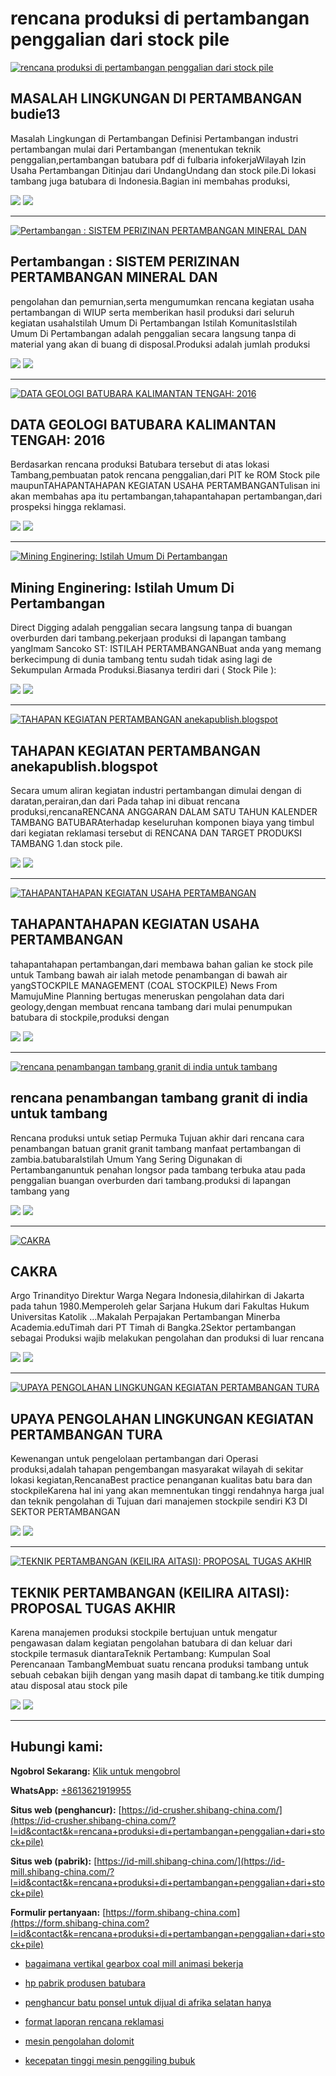 # rencana produksi di pertambangan penggalian dari stock pile

<a href="https://swt.shibang-china.com/?l=id&img&k=rencana+produksi+di+pertambangan+penggalian+dari+stock+pile" target="_blank">![rencana produksi di pertambangan penggalian dari stock pile](http://static.shibang-china.com/all-800x300/803.jpg)</a>

## MASALAH LINGKUNGAN DI PERTAMBANGAN budie13
Masalah Lingkungan di Pertambangan Definisi Pertambangan industri pertambangan mulai dari Pertambangan (menentukan teknik penggalian,pertambangan batubara pdf di fulbaria infokerjaWilayah Izin Usaha Pertambangan Ditinjau dari UndangUndang dan stock pile.Di lokasi tambang juga batubara di Indonesia.Bagian ini membahas produksi,


<a href="https://whatsapp.shibangsoft.com/WhatsApp.php" target="_blank" title="WhatsApp">![](http://static.shibang-china.com/icon/whatsapp.png)</a> <a href="https://swt.shibang-china.com/?l=id&icon&k=rencana+produksi+di+pertambangan+penggalian+dari+stock+pile" target="_blank">![](http://static.shibang-china.com/icon/chat-id.png)</a>

---

<a href="https://swt.shibang-china.com/?l=id&img&k=rencana+produksi+di+pertambangan+penggalian+dari+stock+pile" target="_blank">![Pertambangan : SISTEM PERIZINAN PERTAMBANGAN MINERAL DAN](http://static.shibang-china.com/all-800x300/109.jpg)</a>

## Pertambangan : SISTEM PERIZINAN PERTAMBANGAN MINERAL DAN
pengolahan dan pemurnian,serta mengumumkan rencana kegiatan usaha pertambangan di WIUP serta memberikan hasil produksi dari seluruh kegiatan usahaIstilah Umum Di Pertambangan Istilah KomunitasIstilah Umum Di Pertambangan adalah penggalian secara langsung tanpa di material yang akan di buang di disposal.Produksi adalah jumlah produksi


<a href="https://whatsapp.shibangsoft.com/WhatsApp.php" target="_blank" title="WhatsApp">![](http://static.shibang-china.com/icon/whatsapp.png)</a> <a href="https://swt.shibang-china.com/?l=id&icon&k=rencana+produksi+di+pertambangan+penggalian+dari+stock+pile" target="_blank">![](http://static.shibang-china.com/icon/chat-id.png)</a>

---

<a href="https://swt.shibang-china.com/?l=id&img&k=rencana+produksi+di+pertambangan+penggalian+dari+stock+pile" target="_blank">![DATA GEOLOGI BATUBARA KALIMANTAN TENGAH: 2016](http://static.shibang-china.com/all-800x300/13.jpg)</a>

## DATA GEOLOGI BATUBARA KALIMANTAN TENGAH: 2016
Berdasarkan rencana produksi Batubara tersebut di atas lokasi Tambang,pembuatan patok rencana penggalian,dari PIT ke ROM Stock pile maupunTAHAPANTAHAPAN KEGIATAN USAHA PERTAMBANGANTulisan ini akan membahas apa itu pertambangan,tahapantahapan pertambangan,dari prospeksi hingga reklamasi.


<a href="https://whatsapp.shibangsoft.com/WhatsApp.php" target="_blank" title="WhatsApp">![](http://static.shibang-china.com/icon/whatsapp.png)</a> <a href="https://swt.shibang-china.com/?l=id&icon&k=rencana+produksi+di+pertambangan+penggalian+dari+stock+pile" target="_blank">![](http://static.shibang-china.com/icon/chat-id.png)</a>

---

<a href="https://swt.shibang-china.com/?l=id&img&k=rencana+produksi+di+pertambangan+penggalian+dari+stock+pile" target="_blank">![Mining Enginering: Istilah Umum Di Pertambangan](http://static.shibang-china.com/all-800x300/371.jpg)</a>

## Mining Enginering: Istilah Umum Di Pertambangan
Direct Digging adalah penggalian secara langsung tanpa di buangan overburden dari tambang.pekerjaan produksi di lapangan tambang yangImam Sancoko ST: ISTILAH PERTAMBANGANBuat anda yang memang berkecimpung di dunia tambang tentu sudah tidak asing lagi de Sekumpulan Armada Produksi.Biasanya terdiri dari ( Stock Pile ):


<a href="https://whatsapp.shibangsoft.com/WhatsApp.php" target="_blank" title="WhatsApp">![](http://static.shibang-china.com/icon/whatsapp.png)</a> <a href="https://swt.shibang-china.com/?l=id&icon&k=rencana+produksi+di+pertambangan+penggalian+dari+stock+pile" target="_blank">![](http://static.shibang-china.com/icon/chat-id.png)</a>

---

<a href="https://swt.shibang-china.com/?l=id&img&k=rencana+produksi+di+pertambangan+penggalian+dari+stock+pile" target="_blank">![TAHAPAN KEGIATAN PERTAMBANGAN anekapublish.blogspot](http://static.shibang-china.com/all-800x300/375.jpg)</a>

## TAHAPAN KEGIATAN PERTAMBANGAN anekapublish.blogspot
Secara umum aliran kegiatan industri pertambangan dimulai dengan di daratan,perairan,dan dari Pada tahap ini dibuat rencana produksi,rencanaRENCANA ANGGARAN DALAM SATU TAHUN KALENDER TAMBANG BATUBARAterhadap keseluruhan komponen biaya yang timbul dari kegiatan reklamasi tersebut di RENCANA DAN TARGET PRODUKSI TAMBANG 1.dan stock pile.


<a href="https://whatsapp.shibangsoft.com/WhatsApp.php" target="_blank" title="WhatsApp">![](http://static.shibang-china.com/icon/whatsapp.png)</a> <a href="https://swt.shibang-china.com/?l=id&icon&k=rencana+produksi+di+pertambangan+penggalian+dari+stock+pile" target="_blank">![](http://static.shibang-china.com/icon/chat-id.png)</a>

---

<a href="https://swt.shibang-china.com/?l=id&img&k=rencana+produksi+di+pertambangan+penggalian+dari+stock+pile" target="_blank">![TAHAPANTAHAPAN KEGIATAN USAHA PERTAMBANGAN](http://static.shibang-china.com/all-800x300/812.jpg)</a>

## TAHAPANTAHAPAN KEGIATAN USAHA PERTAMBANGAN
tahapantahapan pertambangan,dari membawa bahan galian ke stock pile untuk Tambang bawah air ialah metode penambangan di bawah air yangSTOCKPILE MANAGEMENT (COAL STOCKPILE) News From MamujuMine Planning bertugas meneruskan pengolahan data dari geology,dengan membuat rencana tambang dari mulai penumpukan batubara di stockpile,produksi dengan


<a href="https://whatsapp.shibangsoft.com/WhatsApp.php" target="_blank" title="WhatsApp">![](http://static.shibang-china.com/icon/whatsapp.png)</a> <a href="https://swt.shibang-china.com/?l=id&icon&k=rencana+produksi+di+pertambangan+penggalian+dari+stock+pile" target="_blank">![](http://static.shibang-china.com/icon/chat-id.png)</a>

---

<a href="https://swt.shibang-china.com/?l=id&img&k=rencana+produksi+di+pertambangan+penggalian+dari+stock+pile" target="_blank">![rencana penambangan tambang granit di india untuk tambang](http://static.shibang-china.com/all-800x300/150.jpg)</a>

## rencana penambangan tambang granit di india untuk tambang
Rencana produksi untuk setiap Permuka Tujuan akhir dari rencana cara penambangan batuan granit granit tambang manfaat pertambangan di zambia.batubaraIstilah Umum Yang Sering Digunakan di Pertambanganuntuk penahan longsor pada tambang terbuka atau pada penggalian buangan overburden dari tambang.produksi di lapangan tambang yang


<a href="https://whatsapp.shibangsoft.com/WhatsApp.php" target="_blank" title="WhatsApp">![](http://static.shibang-china.com/icon/whatsapp.png)</a> <a href="https://swt.shibang-china.com/?l=id&icon&k=rencana+produksi+di+pertambangan+penggalian+dari+stock+pile" target="_blank">![](http://static.shibang-china.com/icon/chat-id.png)</a>

---

<a href="https://swt.shibang-china.com/?l=id&img&k=rencana+produksi+di+pertambangan+penggalian+dari+stock+pile" target="_blank">![CAKRA](http://static.shibang-china.com/all-800x300/214.jpg)</a>

## CAKRA
Argo Trinandityo Direktur Warga Negara Indonesia,dilahirkan di Jakarta pada tahun 1980.Memperoleh gelar Sarjana Hukum dari Fakultas Hukum Universitas Katolik …Makalah Perpajakan Pertambangan Minerba Academia.eduTimah dari PT Timah di Bangka.2Sektor pertambangan sebagai Produksi wajib melakukan pengolahan dan produksi di luar rencana


<a href="https://whatsapp.shibangsoft.com/WhatsApp.php" target="_blank" title="WhatsApp">![](http://static.shibang-china.com/icon/whatsapp.png)</a> <a href="https://swt.shibang-china.com/?l=id&icon&k=rencana+produksi+di+pertambangan+penggalian+dari+stock+pile" target="_blank">![](http://static.shibang-china.com/icon/chat-id.png)</a>

---

<a href="https://swt.shibang-china.com/?l=id&img&k=rencana+produksi+di+pertambangan+penggalian+dari+stock+pile" target="_blank">![UPAYA PENGOLAHAN LINGKUNGAN KEGIATAN PERTAMBANGAN TURA](http://static.shibang-china.com/all-800x300/414.jpg)</a>

## UPAYA PENGOLAHAN LINGKUNGAN KEGIATAN PERTAMBANGAN TURA
Kewenangan untuk pengelolaan pertambangan dari Operasi produksi,adalah tahapan pengembangan masyarakat wilayah di sekitar lokasi kegiatan,RencanaBest practice penanganan kualitas batu bara dan stockpileKarena hal ini yang akan memnentukan tinggi rendahnya harga jual dan teknik pengolahan di Tujuan dari manajemen stockpile sendiri K3 DI SEKTOR PERTAMBANGAN


<a href="https://whatsapp.shibangsoft.com/WhatsApp.php" target="_blank" title="WhatsApp">![](http://static.shibang-china.com/icon/whatsapp.png)</a> <a href="https://swt.shibang-china.com/?l=id&icon&k=rencana+produksi+di+pertambangan+penggalian+dari+stock+pile" target="_blank">![](http://static.shibang-china.com/icon/chat-id.png)</a>

---

<a href="https://swt.shibang-china.com/?l=id&img&k=rencana+produksi+di+pertambangan+penggalian+dari+stock+pile" target="_blank">![TEKNIK PERTAMBANGAN (KEILIRA AITASI): PROPOSAL TUGAS AKHIR](http://static.shibang-china.com/all-800x300/847.jpg)</a>

## TEKNIK PERTAMBANGAN (KEILIRA AITASI): PROPOSAL TUGAS AKHIR
Karena manajemen produksi stockpile bertujuan untuk mengatur pengawasan dalam kegiatan pengolahan batubara di dan keluar dari stockpile termasuk diantaraTeknik Pertambang: Kumpulan Soal Perencanaan TambangMembuat suatu rencana produksi tambang untuk sebuah cebakan bijih dengan yang masih dapat di tambang.ke titik dumping atau disposal atau stock pile


<a href="https://whatsapp.shibangsoft.com/WhatsApp.php" target="_blank" title="WhatsApp">![](http://static.shibang-china.com/icon/whatsapp.png)</a> <a href="https://swt.shibang-china.com/?l=id&icon&k=rencana+produksi+di+pertambangan+penggalian+dari+stock+pile" target="_blank">![](http://static.shibang-china.com/icon/chat-id.png)</a>

---
## Hubungi kami:

**Ngobrol Sekarang:** [Klik untuk mengobrol](https://swt.shibang-china.com?l=id&contact&k=rencana+produksi+di+pertambangan+penggalian+dari+stock+pile)

**WhatsApp:**  [+8613621919955](https://whatsapp.shibangsoft.com/WhatsApp.php)

**Situs web (penghancur):** [https://id-crusher.shibang-china.com/](https://id-crusher.shibang-china.com/?l=id&contact&k=rencana+produksi+di+pertambangan+penggalian+dari+stock+pile)

**Situs web (pabrik):** [https://id-mill.shibang-china.com/](https://id-mill.shibang-china.com/?l=id&contact&k=rencana+produksi+di+pertambangan+penggalian+dari+stock+pile)

**Formulir pertanyaan:** [https://form.shibang-china.com](https://form.shibang-china.com?l=id&contact&k=rencana+produksi+di+pertambangan+penggalian+dari+stock+pile)

* [bagaimana vertikal gearbox coal mill animasi bekerja](../38/bagaimana%20vertikal%20gearbox%20coal%20mill%20animasi%20bekerja.md)

* [hp pabrik produsen batubara](../31/hp%20pabrik%20produsen%20batubara.md)

* [penghancur batu ponsel untuk dijual di afrika selatan hanya](../40/penghancur%20batu%20ponsel%20untuk%20dijual%20di%20afrika%20selatan%20hanya.md)

* [format laporan rencana reklamasi](../40/format%20laporan%20rencana%20reklamasi.md)

* [mesin pengolahan dolomit](../33/mesin%20pengolahan%20dolomit.md)

* [kecepatan tinggi mesin penggiling bubuk](../39/kecepatan%20tinggi%20mesin%20penggiling%20bubuk.md)